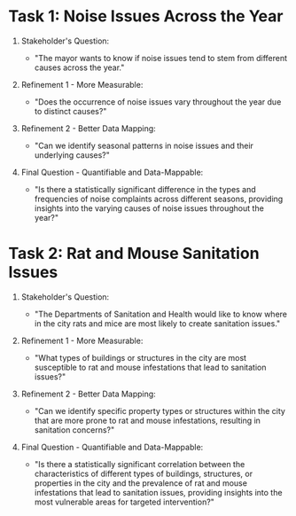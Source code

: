 
# Task 1: Noise Issues Across the Year

1. Stakeholder's Question:
   - "The mayor wants to know if noise issues tend to stem from different causes across the year."

2. Refinement 1 - More Measurable:
   - "Does the occurrence of noise issues vary throughout the year due to distinct causes?"

3. Refinement 2 - Better Data Mapping:
   - "Can we identify seasonal patterns in noise issues and their underlying causes?"

4. Final Question - Quantifiable and Data-Mappable:
   - "Is there a statistically significant difference in the types and frequencies of noise complaints across different seasons, providing insights into the varying causes of noise issues throughout the year?"

# Task 2: Rat and Mouse Sanitation Issues

1. Stakeholder's Question:
   - "The Departments of Sanitation and Health would like to know where in the city rats and mice are most likely to create sanitation issues."

2. Refinement 1 - More Measurable:
   - "What types of buildings or structures in the city are most susceptible to rat and mouse infestations that lead to sanitation issues?"

3. Refinement 2 - Better Data Mapping:
   - "Can we identify specific property types or structures within the city that are more prone to rat and mouse infestations, resulting in sanitation concerns?"

4. Final Question - Quantifiable and Data-Mappable:
   - "Is there a statistically significant correlation between the characteristics of different types of buildings, structures, or properties in the city and the prevalence of rat and mouse infestations that lead to sanitation issues, providing insights into the most vulnerable areas for targeted intervention?"